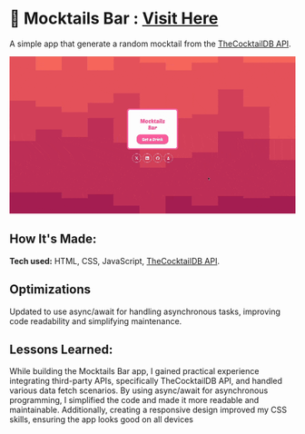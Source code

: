 # 🍹 Mocktails Bar : [Visit Here](https://mocktails-bar.netlify.app/)

A simple app that generate a random mocktail from the [TheCocktailDB API](https://www.thecocktaildb.com/).

![alt tag](assets/img/preview.gif)

## How It's Made:

**Tech used:** HTML, CSS, JavaScript, [TheCocktailDB API](https://www.thecocktaildb.com/).

## Optimizations
Updated to use async/await for handling asynchronous tasks, improving code readability and simplifying maintenance.

## Lessons Learned:
While building the Mocktails Bar app, I gained practical experience integrating third-party APIs, specifically TheCocktailDB API, and handled various data fetch scenarios. By using async/await for asynchronous programming, I simplified the code and made it more readable and maintainable. Additionally, creating a responsive design improved my CSS skills, ensuring the app looks good on all devices


